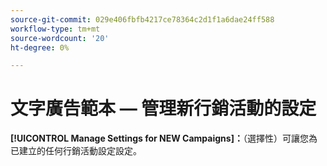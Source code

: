 ```yaml
---
source-git-commit: 029e406fbfb4217ce78364c2d1f1a6dae24ff588
workflow-type: tm+mt
source-wordcount: '20'
ht-degree: 0%

---
```

# 文字廣告範本 — 管理新行銷活動的設定

**[!UICONTROL Manage Settings for NEW Campaigns]：**（選擇性）可讓您為已建立的任何行銷活動設定設定。
